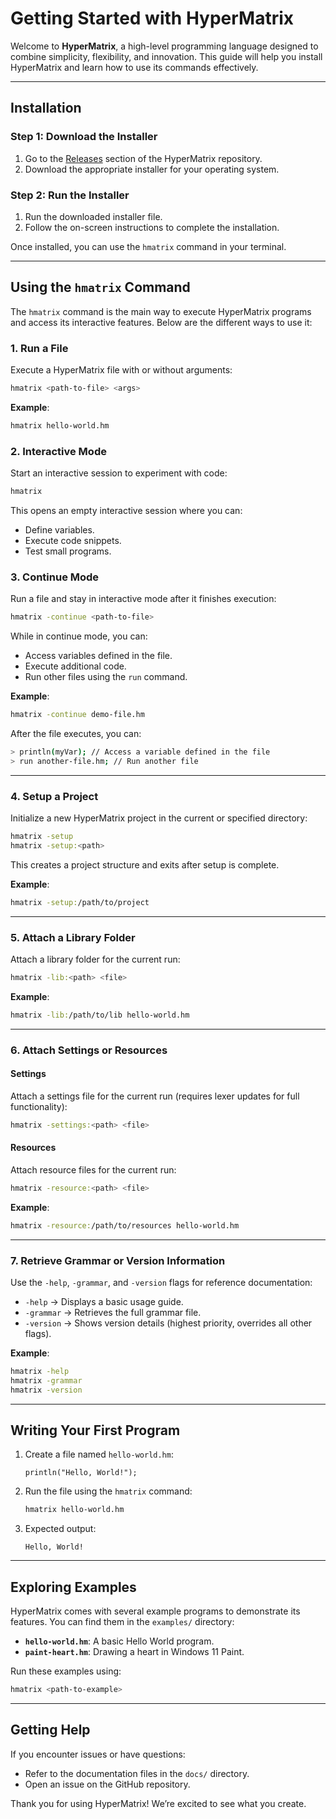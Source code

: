 # Getting Started with HyperMatrix

Welcome to **HyperMatrix**, a high-level programming language designed to combine simplicity, flexibility, and innovation. This guide will help you install HyperMatrix and learn how to use its commands effectively.

---

## Installation

### Step 1: Download the Installer
1. Go to the [Releases](https://github.com/HyperMatrixDev/HyperMatrix/releases) section of the HyperMatrix repository.
2. Download the appropriate installer for your operating system.

### Step 2: Run the Installer
1. Run the downloaded installer file.
2. Follow the on-screen instructions to complete the installation.

Once installed, you can use the `hmatrix` command in your terminal.

---

## Using the `hmatrix` Command

The `hmatrix` command is the main way to execute HyperMatrix programs and access its interactive features. Below are the different ways to use it:

### **1. Run a File**
Execute a HyperMatrix file with or without arguments:
```bash
hmatrix <path-to-file> <args>
```
**Example**:
```bash
hmatrix hello-world.hm
```

### **2. Interactive Mode**
Start an interactive session to experiment with code:
```bash
hmatrix
```
This opens an empty interactive session where you can:
- Define variables.
- Execute code snippets.
- Test small programs.

### **3. Continue Mode**
Run a file and stay in interactive mode after it finishes execution:
```bash
hmatrix -continue <path-to-file>
```
While in continue mode, you can:
- Access variables defined in the file.
- Execute additional code.
- Run other files using the `run` command.

**Example**:
```bash
hmatrix -continue demo-file.hm
```

After the file executes, you can:
```bash
> println(myVar); // Access a variable defined in the file
> run another-file.hm; // Run another file
```

---

### **4. Setup a Project**
Initialize a new HyperMatrix project in the current or specified directory:
```bash
hmatrix -setup
hmatrix -setup:<path>
```
This creates a project structure and exits after setup is complete.

**Example**:
```bash
hmatrix -setup:/path/to/project
```

---

### **5. Attach a Library Folder**
Attach a library folder for the current run:
```bash
hmatrix -lib:<path> <file>
```
**Example**:
```bash
hmatrix -lib:/path/to/lib hello-world.hm
```

---

### **6. Attach Settings or Resources**

#### Settings
Attach a settings file for the current run (requires lexer updates for full functionality):
```bash
hmatrix -settings:<path> <file>
```

#### Resources
Attach resource files for the current run:
```bash
hmatrix -resource:<path> <file>
```
**Example**:
```bash
hmatrix -resource:/path/to/resources hello-world.hm
```

---

### **7. Retrieve Grammar or Version Information**
Use the `-help`, `-grammar`, and `-version` flags for reference documentation:

- `-help` → Displays a basic usage guide.
- `-grammar` → Retrieves the full grammar file.
- `-version` → Shows version details (highest priority, overrides all other flags).

**Example**:
```bash
hmatrix -help
hmatrix -grammar
hmatrix -version
```

---

## Writing Your First Program

1. Create a file named `hello-world.hm`:
   ```hm
   println("Hello, World!");
   ```

2. Run the file using the `hmatrix` command:
   ```bash
   hmatrix hello-world.hm
   ```

3. Expected output:
   ```
   Hello, World!
   ```

---

## Exploring Examples

HyperMatrix comes with several example programs to demonstrate its features. You can find them in the `examples/` directory:

- **`hello-world.hm`**: A basic Hello World program.
- **`paint-heart.hm`**: Drawing a heart in Windows 11 Paint.

Run these examples using:
```bash
hmatrix <path-to-example>
```

---

## Getting Help

If you encounter issues or have questions:
- Refer to the documentation files in the `docs/` directory.
- Open an issue on the GitHub repository.

Thank you for using HyperMatrix! We’re excited to see what you create.
